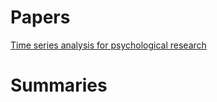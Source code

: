 # Papers

[Time series analysis for psychological research](https://www.frontiersin.org/articles/10.3389/fpsyg.2015.00727/full)


# Summaries
